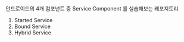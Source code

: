 안드로이드의 4개 컴포넌트 중 Service Component 를 실습해보는 레포지토리
1. Started Service
2. Bound Service
3. Hybrid Service

